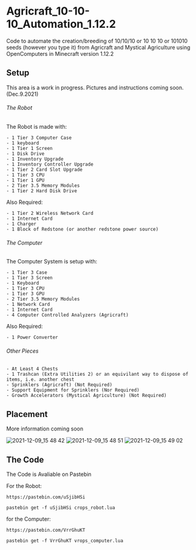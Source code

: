 # Agricraft_10-10-10_Automation_1.12.2
Code to automate the creation/breeding of 10/10/10 or 10 10 10 or 101010 seeds (however you type it) from Agricraft and Mystical Agriculture using OpenComputers in Minecraft version 1.12.2


## Setup

This area is a work in progress. Pictures and instructions coming soon. (Dec.9.2021)

###### The Robot
The Robot is made with:

    - 1 Tier 3 Computer Case
    - 1 keyboard
    - 1 Tier 1 Screen
    - 1 Disk Drive
    - 1 Inventory Upgrade
    - 1 Inventory Controller Upgrade
    - 1 Tier 2 Card Slot Upgrade
    - 1 Tier 3 CPU
    - 1 Tier 1 GPU
    - 2 Tier 3.5 Memory Modules
    - 1 Tier 2 Hard Disk Drive
    
Also Required:

    - 1 Tier 2 Wireless Network Card
    - 1 Internet Card
    - 1 Charger
    - 1 Block of Redstone (or another redstone power source)
    
###### The Computer
The Computer System is setup with:

    - 1 Tier 3 Case
    - 1 Tier 3 Screen
    - 1 Keyboard
    - 1 Tier 3 CPU
    - 1 Tier 3 GPU
    - 2 Tier 3.5 Memory Modules
    - 1 Network Card
    - 1 Internet Card
    - 4 Computer Controlled Analyzers (Agricraft)
    
Also Required:

    - 1 Power Converter

###### Other Pieces
    - At Least 4 Chests
    - 1 Trashcan (Extra Utilities 2) or an equivilant way to dispose of items, i.e. another chest
    - Sprinklers (Agricraft) (Not Required)
    - Support Equipment for Sprinklers (Nor Required)
    - Growth Accelerators (Mystical Agriculture) (Not Required)
    
## Placement  
More information coming soon


![2021-12-09_15 48 42](https://user-images.githubusercontent.com/95875669/145482239-66589667-92c5-428c-8f8a-39e746185597.png)
![2021-12-09_15 48 51](https://user-images.githubusercontent.com/95875669/145482247-9b01364e-f985-4dcf-9901-dece6b9d3f77.png)
![2021-12-09_15 49 02](https://user-images.githubusercontent.com/95875669/145482258-bc0b2b86-fe8c-4b23-ab17-f08c9f7db93b.png)


## The Code

The Code is Avaliable on Pastebin

For the Robot:

    https://pastebin.com/uSjibHSi

    pastebin get -f uSjibHSi crops_robot.lua

for the Computer:

    https://pastebin.com/VrrGhuKT

    pastebin get -f VrrGhuKT vrops_computer.lua

